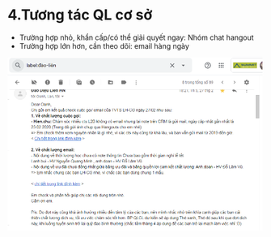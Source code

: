 # 4.Tương tác QL cơ sở

* Trường hợp nhỏ, khẩn cấp/có thể giải quyết ngay: Nhóm chat hangout
* Trường hợp lớn hơn, cần theo dõi: email hàng ngày

![](../.gitbook/assets/sao.png)

